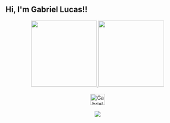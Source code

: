 ## Hi, I'm Gabriel Lucas!!
<div align="center">
<a href="https://github.com/GabrielLLucasD">
<img height="180em" src="https://github-readme-stats.vercel.app/api?username=GabrielLLucasD&show_icons=true&theme=dracula&include_all_commits=true&count_private=true"/
>
<img height="180em"
src="https://github-readme-stats.vercel.app/api/top-langs/?username=GabrielLLucasD&layout=compact&langs_count=7&theme=dracula"/>
</div>
<div align="center" style="display: inline_block"><br>
<img align="center" alt="Gabriel" height="30" width="40" src="<endereço da
imagem>">
</div>
<div align="center" style="display: inline_block"><br>
<a href="<endereço do insta>" target="_blank"><img
src="https://img.shields.io/badge/-Instagram-%23E4405F?style=for-the-badge&logo=instagr
am&logoColor=white" target="_blank"></a>
</div>
